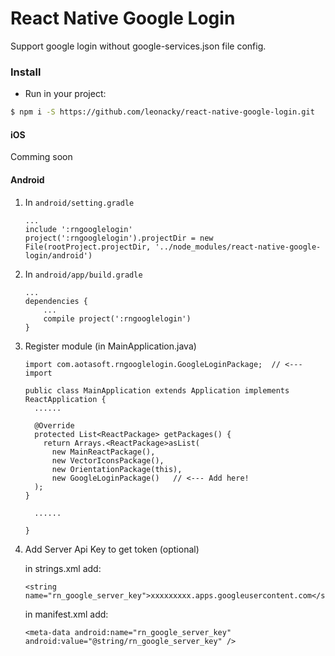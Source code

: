 # React Native Google Login

Support google login without google-services.json file config.

### Install

- Run in your project:
```sh
$ npm i -S https://github.com/leonacky/react-native-google-login.git
```

#### iOS
Comming soon

#### Android

1. In `android/setting.gradle`

    ```
    ...
    include ':rngooglelogin'
    project(':rngooglelogin').projectDir = new File(rootProject.projectDir, '../node_modules/react-native-google-login/android')
    ```

2. In `android/app/build.gradle`

    ```
    ...
    dependencies {
        ...
        compile project(':rngooglelogin')
    }
    ```

3. Register module (in MainApplication.java)

    ```
    import com.aotasoft.rngooglelogin.GoogleLoginPackage;  // <--- import

    public class MainApplication extends Application implements ReactApplication {
      ......

      @Override
      protected List<ReactPackage> getPackages() {
        return Arrays.<ReactPackage>asList(
          new MainReactPackage(),
          new VectorIconsPackage(),
          new OrientationPackage(this),
          new GoogleLoginPackage()   // <--- Add here!
      );
    }

      ......

    }
    ```
4. Add Server Api Key to get token (optional)

    in strings.xml add: 
    
    ```
    <string name="rn_google_server_key">xxxxxxxxx.apps.googleusercontent.com</string>
    ```
    
    in manifest.xml add: 
    
    ```
    <meta-data android:name="rn_google_server_key" android:value="@string/rn_google_server_key" />

    ```

